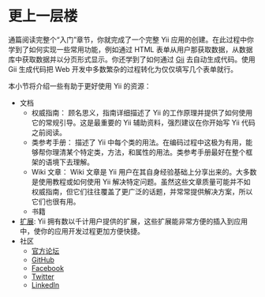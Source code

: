 更上一层楼
=============

通篇阅读完整个“入门”章节，你就完成了一个完整 Yii 应用的创建。在此过程中你学到了如何实现一些常用功能，例如通过 HTML 表单从用户那获取数据，从数据库中获取数据并以分页形式显示。你还学到了如何通过 [Gii](tool-gii.md) 去自动生成代码。使用 Gii 生成代码把 Web 开发中多数繁杂的过程转化为仅仅填写几个表单就行。

本小节将介绍一些有助于更好使用 Yii 的资源：

* 文档
    - 权威指南：
      顾名思义，指南详细描述了 Yii 的工作原理并提供了如何使用它的常规引导。这是最重要的 Yii 辅助资料，强烈建议在你开始写 Yii 代码之前阅读。
    - 类参考手册：
      描述了 Yii 中每个类的用法。在编码过程中这极为有用，能够帮你理清某个特定类，方法，和属性的用法。类参考手册最好在整个框架的语境下去理解。
    - Wiki 文章：
      Wiki 文章是 Yii 用户在其自身经验基础上分享出来的。大多数是使用教程或如何使用 Yii 解决特定问题。虽然这些文章质量可能并不如权威指南，但它们往往覆盖了更广泛的话题，并常常提供解决方案，所以它们也很有用。
    - 书籍
* [扩展](http://www.yiiframework.com/extensions/):
  Yii 拥有数以千计用户提供的扩展，这些扩展能非常方便的插入到应用中，使你的应用开发过程更加方便快捷。
* 社区
    - [官方论坛](http://www.yiiframework.com/forum/)
    - [GitHub](https://github.com/yiisoft/yii2)
    - [Facebook](https://www.facebook.com/groups/yiitalk/)
    - [Twitter](https://twitter.com/yiiframework)
    - [LinkedIn](https://www.linkedin.com/groups/yii-framework-1483367)

